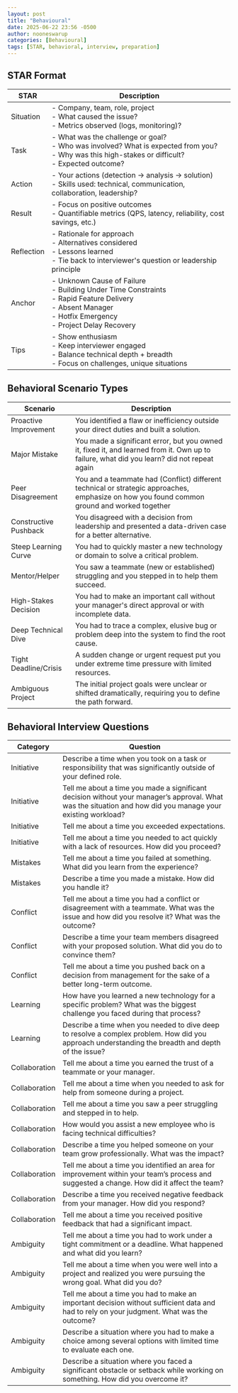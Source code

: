 ```yaml
---
layout: post
title: "Behavioural"
date: 2025-06-22 23:56 -0500
author: nooneswarup
categories: [Behavioural]
tags: [STAR, behavioral, interview, preparation]
---
```


## STAR Format

| STAR       | Description                                                                                                                                                           |
| ---------- | --------------------------------------------------------------------------------------------------------------------------------------------------------------------- |
| Situation  | - Company, team, role, project<br>- What caused the issue? <br>- Metrics observed (logs, monitoring)?                                                                 |
| Task       | - What was the challenge or goal?<br>- Who was involved? What is expected from you?<br>- Why was this high-stakes or difficult?<br>- Expected outcome?                |
| Action     | - Your actions (detection → analysis → solution)<br>- Skills used: technical, communication, collaboration, leadership?                                               |
| Result     | - Focus on positive outcomes<br>- Quantifiable metrics (QPS, latency, reliability, cost savings, etc.)                                                                |
| Reflection | - Rationale for approach  <br>- Alternatives considered  <br>- Lessons learned  <br>- Tie back to interviewer's question or leadership principle                      |
| Anchor     | - Unknown Cause of Failure<br>- Building Under Time Constraints<br>- Rapid Feature Delivery <br>- Absent Manager <br>- Hotfix Emergency  <br>- Project Delay Recovery |
| Tips       | - Show enthusiasm <br>- Keep interviewer engaged <br>- Balance technical depth + breadth <br>- Focus on challenges, unique situations                                 |

## Behavioral Scenario Types

| Scenario              | Description                                                                                                                                 |
| --------------------- | ------------------------------------------------------------------------------------------------------------------------------------------- |
| Proactive Improvement | You identified a flaw or inefficiency outside your direct duties and built a solution.                                                      |
| Major Mistake         | You made a significant error, but you owned it, fixed it, and learned from it. Own up to failure, what did you learn? did not repeat again  |
| Peer Disagreement     | You and a teammate had (Conflict) different technical or strategic approaches, emphasize on how you found common ground and worked together |
| Constructive Pushback | You disagreed with a decision from leadership and presented a data-driven case for a better alternative.                                    |
| Steep Learning Curve  | You had to quickly master a new technology or domain to solve a critical problem.                                                           |
| Mentor/Helper         | You saw a teammate (new or established) struggling and you stepped in to help them succeed.                                                 |
| High-Stakes Decision  | You had to make an important call without your manager's direct approval or with incomplete data.                                           |
| Deep Technical Dive   | You had to trace a complex, elusive bug or problem deep into the system to find the root cause.                                             |
| Tight Deadline/Crisis | A sudden change or urgent request put you under extreme time pressure with limited resources.                                               |
| Ambiguous Project     | The initial project goals were unclear or shifted dramatically, requiring you to define the path forward.                                   |

## Behavioral Interview Questions

| Category      | Question                                                                                                                                                    |
| ------------- | ----------------------------------------------------------------------------------------------------------------------------------------------------------- |
| Initiative    | Describe a time when you took on a task or responsibility that was significantly outside of your defined role.                                              |
| Initiative    | Tell me about a time you made a significant decision without your manager’s approval. What was the situation and how did you manage your existing workload? |
| Initiative    | Tell me about a time you exceeded expectations.                                                                                                             |
| Initiative    | Tell me about a time you needed to act quickly with a lack of resources. How did you proceed?                                                               |
| Mistakes      | Tell me about a time you failed at something. What did you learn from the experience?                                                                       |
| Mistakes      | Describe a time you made a mistake. How did you handle it?                                                                                                  |
| Conflict      | Tell me about a time you had a conflict or disagreement with a teammate. What was the issue and how did you resolve it? What was the outcome?               |
| Conflict      | Describe a time your team members disagreed with your proposed solution. What did you do to convince them?                                                  |
| Conflict      | Tell me about a time you pushed back on a decision from management for the sake of a better long-term outcome.                                              |
| Learning      | How have you learned a new technology for a specific problem? What was the biggest challenge you faced during that process?                                 |
| Learning      | Describe a time when you needed to dive deep to resolve a complex problem. How did you approach understanding the breadth and depth of the issue?           |
| Collaboration | Tell me about a time you earned the trust of a teammate or your manager.                                                                                    |
| Collaboration | Tell me about a time when you needed to ask for help from someone during a project.                                                                         |
| Collaboration | Tell me about a time you saw a peer struggling and stepped in to help.                                                                                      |
| Collaboration | How would you assist a new employee who is facing technical difficulties?                                                                                   |
| Collaboration | Describe a time you helped someone on your team grow professionally. What was the impact?                                                                   |
| Collaboration | Tell me about a time you identified an area for improvement within your team’s process and suggested a change. How did it affect the team?                  |
| Collaboration | Describe a time you received negative feedback from your manager. How did you respond?                                                                      |
| Collaboration | Tell me about a time you received positive feedback that had a significant impact.                                                                          |
| Ambiguity     | Tell me about a time you had to work under a tight commitment or a deadline. What happened and what did you learn?                                          |
| Ambiguity     | Tell me about a time when you were well into a project and realized you were pursuing the wrong goal. What did you do?                                      |
| Ambiguity     | Tell me about a time you had to make an important decision without sufficient data and had to rely on your judgment. What was the outcome?                  |
| Ambiguity     | Describe a situation where you had to make a choice among several options with limited time to evaluate each one.                                           |
| Ambiguity     | Describe a situation where you faced a significant obstacle or setback while working on something. How did you overcome it?                                 |
